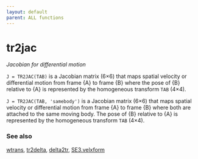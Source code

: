 ```yaml
---
layout: default
parent: ALL functions
---
```

# tr2jac
_Jacobian for differential motion_


```J = TR2JAC(TAB)``` is a Jacobian matrix (6&times;6) that maps spatial velocity or
differential motion from frame {A} to frame {B} where the pose of {B}
relative to {A} is represented by the homogeneous transform `TAB` (4&times;4).


```J = TR2JAC(TAB, 'samebody')``` is a Jacobian matrix (6&times;6) that maps spatial
velocity or differential motion from frame {A} to frame {B} where both
are attached to the same moving body.  The pose of {B} relative to {A} is
represented by the homogeneous transform `TAB` (4&times;4).
### See also

[wtrans](wtrans.md), [tr2delta](tr2delta.md), [delta2tr](delta2tr.md), [SE3.velxform](SE3.velxform.md)
